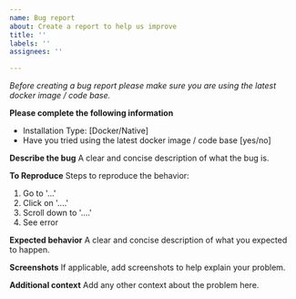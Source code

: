 ```yaml
---
name: Bug report
about: Create a report to help us improve
title: ''
labels: ''
assignees: ''

---
```


*Before creating a bug report please make sure you are using the latest docker image / code base.*

**Please complete the following information**

- Installation Type: [Docker/Native]
- Have you tried using the latest docker image / code base [yes/no]

**Describe the bug**
A clear and concise description of what the bug is.

**To Reproduce**
Steps to reproduce the behavior:

1. Go to '...'
2. Click on '....'
3. Scroll down to '....'
4. See error

**Expected behavior**
A clear and concise description of what you expected to happen.

**Screenshots**
If applicable, add screenshots to help explain your problem.

**Additional context**
Add any other context about the problem here.
